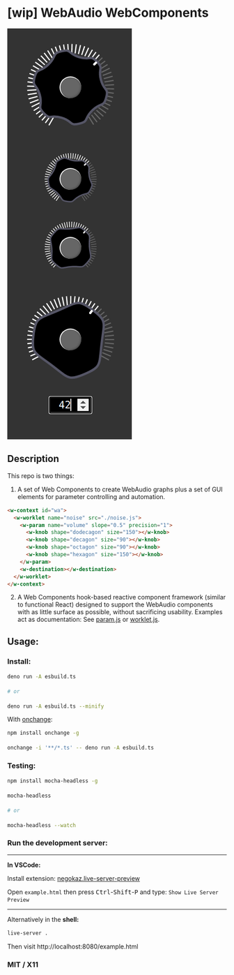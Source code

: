 # [wip] WebAudio WebComponents

![alt:knobs](./knobs.png)

## Description

This repo is two things:

1. A set of Web Components to create WebAudio graphs plus a set of GUI elements for parameter controlling and automation.

```html
<w-context id="wa">
  <w-worklet name="noise" src="./noise.js">
    <w-param name="volume" slope="0.5" precision="1">
      <w-knob shape="dodecagon" size="150"></w-knob>
      <w-knob shape="decagon" size="90"></w-knob>
      <w-knob shape="octagon" size="90"></w-knob>
      <w-knob shape="hexagon" size="150"></w-knob>
    </w-param>
    <w-destination></w-destination>
  </w-worklet>
</w-context>
```

2. A Web Components hook-based reactive component framework (similar to functional React) designed to support the WebAudio components with as little surface as possible, without sacrificing usability.
Examples act as documentation: See [param.js](components/param.js) or [worklet.js](components/worklet.js).

## Usage:

### **Install:**

```sh
deno run -A esbuild.ts

# or

deno run -A esbuild.ts --minify
```

With [onchange](https://npmjs.org/package/onchange):

```sh
npm install onchange -g

onchange -i '**/*.ts' -- deno run -A esbuild.ts
```

### **Testing:**

```sh
npm install mocha-headless -g

mocha-headless

# or

mocha-headless --watch
```

### **Run the development server:**

---
**In VSCode:**

Install extension: [negokaz.live-server-preview](https://marketplace.visualstudio.com/items?itemName=negokaz.live-server-preview)

Open `example.html` then press <kbd>Ctrl</kbd>-<kbd>Shift</kbd>-<kbd>P</kbd> and type: `Show Live Server Preview`

---

Alternatively in the **shell:**

```sh
live-server .
```
Then visit http://localhost:8080/example.html

### MIT / X11
